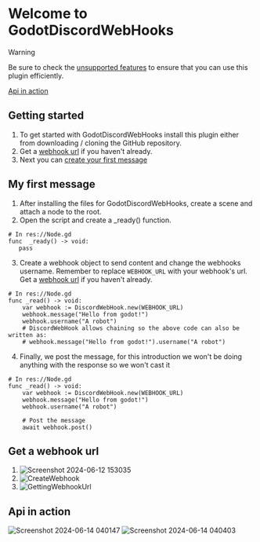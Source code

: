 # Welcome to GodotDiscordWebHooks

> [!WARNING]
> Be sure to check the [unsupported features](https://github.com/TheLsbt/GodotDiscordWebHooks/wiki/Features#unsupported-features) to ensure that you can use this plugin efficiently.

[Api in action](https://github.com/TheLsbt/GodotDiscordWebHooks#api-in-action)

## Getting started
1. To get started with GodotDiscordWebHooks install this plugin either from downloading / cloning the GitHub repository.
3. Get a [webhook url](https://github.com/TheLsbt/GodotDiscordWebHooks#get-a-webhook-url) if you haven't already.
4. Next you can [create your first message](https://github.com/TheLsbt/GodotDiscordWebHooks#my-first-message)


## My first message
1. After installing the files for GodotDiscordWebHooks, create a scene and attach a node to the root.
2. Open the script and create a _ready() function.
```gdscript
# In res://Node.gd
func  _ready() -> void:
   pass
```
3. Create a webhook object to send content and change the webhooks username. Remember to replace `WEBHOOK_URL` with your webhook's url. Get a [webhook url](https://github.com/TheLsbt/GodotDiscordWebHooks/wiki/Home/_edit#get-a-webhook-url) if you haven't already.
```gdscript
# In res://Node.gd
func _read() -> void:
    var webhook := DiscordWebHook.new(WEBHOOK_URL)
    webhook.message("Hello from godot!")
    webhook.username("A robot")
    # DiscordWebHook allows chaining so the above code can also be written as:
    # webhook.message("Hello from godot!").username("A robot")

```
4. Finally, we post the message, for this introduction we won't be doing anything with the response so we won't cast it
```gdscript
# In res://Node.gd
func _read() -> void:
    var webhook := DiscordWebHook.new(WEBHOOK_URL)
    webhook.message("Hello from godot!")
    webhook.username("A robot")

    # Post the message
    await webhook.post()
```

## Get a webhook url
 1. ![Screenshot 2024-06-12 153035](https://github.com/TheLsbt/DiscordWebHooks/assets/141819348/51360b09-7a1a-4745-8328-98f40c494246)
 2. ![CreateWebhook](https://github.com/TheLsbt/DiscordWebHooks/assets/141819348/59954545-994d-4019-a78a-e9d7caad3f85)
 3. ![GettingWebhookUrl](https://github.com/TheLsbt/DiscordWebHooks/assets/141819348/b05af915-c95d-438f-92ec-6390dfbe442b)


## Api in action
![Screenshot 2024-06-14 040147](https://github.com/TheLsbt/GodotDiscordWebHooks/assets/141819348/1b2b3ba5-b314-4385-b37c-ba0babcb2f3e)
![Screenshot 2024-06-14 040403](https://github.com/TheLsbt/GodotDiscordWebHooks/assets/141819348/a737e4ce-572e-4474-b3c5-cd6447bba77b)
